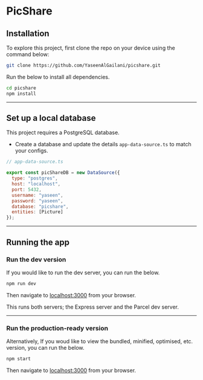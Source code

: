 # PicShare

## Installation

To explore this project, first clone the repo on your device using the command below:

```bash
git clone https://github.com/YaseenAlGailani/picshare.git
```

Run the below to install all dependencies.

```bash
cd picshare
npm install 
```

---

## Set up a local database

This project requires a PostgreSQL database.

- Create a database and update the details `app-data-source.ts` to match your configs.
```JavaScript
// app-data-source.ts

export const picShareDB = new DataSource({
  type: "postgres",
  host: "localhost",
  port: 5432,
  username: "yaseen",
  password: "yaseen",
  database: "picshare",
  entities: [Picture]
});
```

---

## Running the app

### Run the dev version

If you would like to run the dev server, you can run the below.

```bash
npm run dev
```

Then navigate to [localhost:3000](http://localhost:3000) from your browser.

This runs both servers; the Express server and the Parcel dev server.

---

### Run the production-ready version

Alternatively, If you woud like to view the bundled, minified, optimised, etc. version, you can run the below.

```bash
npm start
```

Then navigate to [localhost:3000](http://localhost:3000) from your browser.